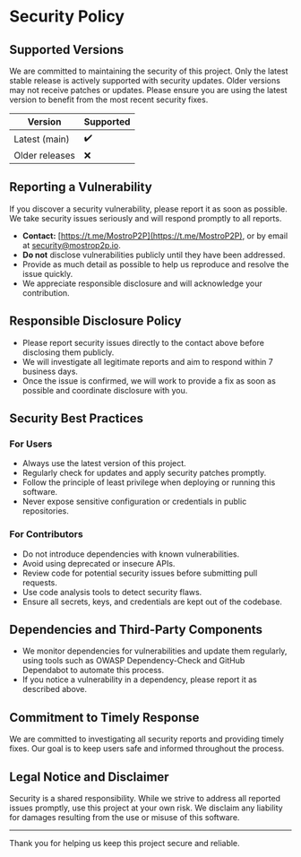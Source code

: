 # Security Policy

## Supported Versions

We are committed to maintaining the security of this project. Only the latest stable release is actively supported with security updates. Older versions may not receive patches or updates. Please ensure you are using the latest version to benefit from the most recent security fixes.

| Version        | Supported |
| -------------- | ---------- |
| Latest (main)  | ✔️         |
| Older releases | ❌         |

## Reporting a Vulnerability

If you discover a security vulnerability, please report it as soon as possible. We take security issues seriously and will respond promptly to all reports.

- **Contact:** [https://t.me/MostroP2P](https://t.me/MostroP2P), or by email at security@mostrop2p.io.
- **Do not** disclose vulnerabilities publicly until they have been addressed.
- Provide as much detail as possible to help us reproduce and resolve the issue quickly.
- We appreciate responsible disclosure and will acknowledge your contribution.

## Responsible Disclosure Policy

- Please report security issues directly to the contact above before disclosing them publicly.
- We will investigate all legitimate reports and aim to respond within 7 business days.
- Once the issue is confirmed, we will work to provide a fix as soon as possible and coordinate disclosure with you.

## Security Best Practices

### For Users
- Always use the latest version of this project.
- Regularly check for updates and apply security patches promptly.
- Follow the principle of least privilege when deploying or running this software.
- Never expose sensitive configuration or credentials in public repositories.

### For Contributors
- Do not introduce dependencies with known vulnerabilities.
- Avoid using deprecated or insecure APIs.
- Review code for potential security issues before submitting pull requests.
- Use code analysis tools to detect security flaws.
- Ensure all secrets, keys, and credentials are kept out of the codebase.

## Dependencies and Third-Party Components

- We monitor dependencies for vulnerabilities and update them regularly, using tools such as OWASP Dependency-Check and GitHub Dependabot to automate this process.
- If you notice a vulnerability in a dependency, please report it as described above.

## Commitment to Timely Response

We are committed to investigating all security reports and providing timely fixes. Our goal is to keep users safe and informed throughout the process.

## Legal Notice and Disclaimer

Security is a shared responsibility. While we strive to address all reported issues promptly, use this project at your own risk. We disclaim any liability for damages resulting from the use or misuse of this software.

---

Thank you for helping us keep this project secure and reliable.
